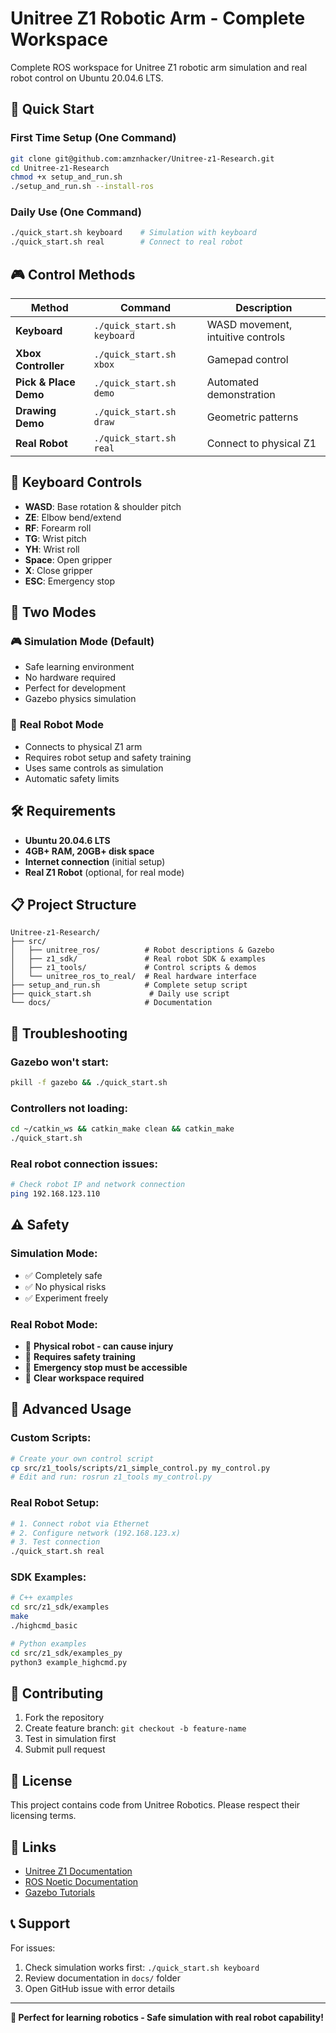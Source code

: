 # Unitree Z1 Robotic Arm - Complete Workspace

Complete ROS workspace for Unitree Z1 robotic arm simulation and real robot control on Ubuntu 20.04.6 LTS.

## 🚀 Quick Start

### First Time Setup (One Command)
```bash
git clone git@github.com:amznhacker/Unitree-z1-Research.git
cd Unitree-z1-Research
chmod +x setup_and_run.sh
./setup_and_run.sh --install-ros
```

### Daily Use (One Command)
```bash
./quick_start.sh keyboard    # Simulation with keyboard
./quick_start.sh real        # Connect to real robot
```

## 🎮 Control Methods

| Method | Command | Description |
|--------|---------|-------------|
| **Keyboard** | `./quick_start.sh keyboard` | WASD movement, intuitive controls |
| **Xbox Controller** | `./quick_start.sh xbox` | Gamepad control |
| **Pick & Place Demo** | `./quick_start.sh demo` | Automated demonstration |
| **Drawing Demo** | `./quick_start.sh draw` | Geometric patterns |
| **Real Robot** | `./quick_start.sh real` | Connect to physical Z1 |

## 🎯 Keyboard Controls

- **WASD**: Base rotation & shoulder pitch
- **ZE**: Elbow bend/extend  
- **RF**: Forearm roll
- **TG**: Wrist pitch
- **YH**: Wrist roll
- **Space**: Open gripper
- **X**: Close gripper
- **ESC**: Emergency stop

## 🤖 Two Modes

### 🎮 **Simulation Mode (Default)**
- Safe learning environment
- No hardware required
- Perfect for development
- Gazebo physics simulation

### 🔧 **Real Robot Mode**
- Connects to physical Z1 arm
- Requires robot setup and safety training
- Uses same controls as simulation
- Automatic safety limits

## 🛠 Requirements

- **Ubuntu 20.04.6 LTS**
- **4GB+ RAM, 20GB+ disk space**
- **Internet connection** (initial setup)
- **Real Z1 Robot** (optional, for real mode)

## 📋 Project Structure

```
Unitree-z1-Research/
├── src/
│   ├── unitree_ros/          # Robot descriptions & Gazebo
│   ├── z1_sdk/               # Real robot SDK & examples
│   ├── z1_tools/             # Control scripts & demos
│   └── unitree_ros_to_real/  # Real hardware interface
├── setup_and_run.sh          # Complete setup script
├── quick_start.sh             # Daily use script
└── docs/                     # Documentation
```

## 🔧 Troubleshooting

### Gazebo won't start:
```bash
pkill -f gazebo && ./quick_start.sh
```

### Controllers not loading:
```bash
cd ~/catkin_ws && catkin_make clean && catkin_make
./quick_start.sh
```

### Real robot connection issues:
```bash
# Check robot IP and network connection
ping 192.168.123.110
```

## ⚠️ Safety

### **Simulation Mode:**
- ✅ Completely safe
- ✅ No physical risks
- ✅ Experiment freely

### **Real Robot Mode:**
- 🚨 **Physical robot - can cause injury**
- 🚨 **Requires safety training**
- 🚨 **Emergency stop must be accessible**
- 🚨 **Clear workspace required**

## 🚀 Advanced Usage

### **Custom Scripts:**
```bash
# Create your own control script
cp src/z1_tools/scripts/z1_simple_control.py my_control.py
# Edit and run: rosrun z1_tools my_control.py
```

### **Real Robot Setup:**
```bash
# 1. Connect robot via Ethernet
# 2. Configure network (192.168.123.x)
# 3. Test connection
./quick_start.sh real
```

### **SDK Examples:**
```bash
# C++ examples
cd src/z1_sdk/examples
make
./highcmd_basic

# Python examples  
cd src/z1_sdk/examples_py
python3 example_highcmd.py
```

## 🤝 Contributing

1. Fork the repository
2. Create feature branch: `git checkout -b feature-name`
3. Test in simulation first
4. Submit pull request

## 📄 License

This project contains code from Unitree Robotics. Please respect their licensing terms.

## 🔗 Links

- [Unitree Z1 Documentation](https://support.unitree.com/home/en/Z1_developer)
- [ROS Noetic Documentation](http://wiki.ros.org/noetic)
- [Gazebo Tutorials](http://gazebosim.org/tutorials)

## 📞 Support

For issues:
1. Check simulation works first: `./quick_start.sh keyboard`
2. Review documentation in `docs/` folder
3. Open GitHub issue with error details

---

**🎯 Perfect for learning robotics - Safe simulation with real robot capability!**